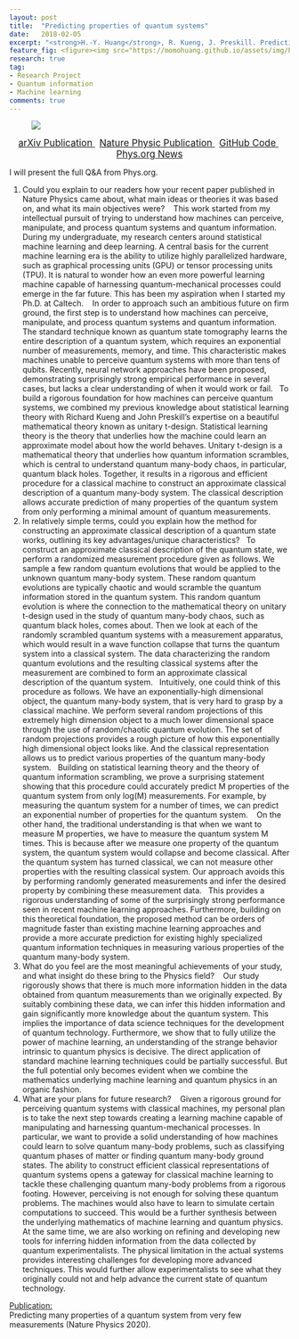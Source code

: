 ```yaml
---
layout: post
title:  "Predicting properties of quantum systems"
date:   2018-02-05
excerpt: "<strong>H.-Y. Huang</strong>, R. Kueng, J. Preskill. Predicting many properties of a quantum system from very few measurements (Nature Physics 2020)."
feature_fig: <figure><img src="https://momohuang.github.io/assets/img/PredictQuantum/classical_shadow.jpg"></figure>
research: true
tag:
- Research Project
- Quantum information
- Machine learning
comments: true
---
```


<figure>
	<img src="{{site.url}}/assets/img/PredictQuantum/classical_shadow.jpg">
</figure>

<center>
	<a href="https://arxiv.org/abs/2002.08953" target="_blank" class="btn">
		<span style="font-size: 120%;">
		arXiv Publication
		</span>
	</a>
	&nbsp;
	<a href="https://www.nature.com/articles/s41567-020-0932-7" target="_blank" class="btn">
		<span style="font-size: 120%;">
		Nature Physic Publication
		</span>
	</a>
	&nbsp;
	<a href="https://github.com/momohuang/predicting-quantum-properties" target="_blank" class="btn">
		<span style="font-size: 120%;">
		GitHub Code
		</span>
	</a>
	&nbsp;
	<a href="https://phys.org/news/2020-07-method-properties-complex-quantum.html" target="_blank" class="btn">
		<span style="font-size: 120%;">
		Phys.org News
		</span>
	</a>
</center>

<p>I will present the full Q&A from Phys.org.</p>

1. Could you explain to our readers how your recent paper published in Nature Physics came about, what main ideas or theories it was based on, and what its main objectives were? 
 
This work started from my intellectual pursuit of trying to understand how machines can perceive, manipulate, and process quantum systems and quantum information.
 
During my undergraduate, my research centers around statistical machine learning and deep learning. A central basis for the current machine learning era is the ability to utilize highly parallelized hardware, such as graphical processing units (GPU) or tensor processing units (TPU). It is natural to wonder how an even more powerful learning machine capable of harnessing quantum-mechanical processes could emerge in the far future. This has been my aspiration when I started my Ph.D. at Caltech. 
 
In order to approach such an ambitious future on firm ground, the first step is to understand how machines can perceive, manipulate, and process quantum systems and quantum information. The standard technique known as quantum state tomography learns the entire description of a quantum system, which requires an exponential number of measurements, memory, and time. This characteristic makes machines unable to perceive quantum systems with more than tens of qubits. Recently, neural network approaches have been proposed, demonstrating surprisingly strong empirical performance in several cases, but lacks a clear understanding of when it would work or fail.
 
To build a rigorous foundation for how machines can perceive quantum systems, we combined my previous knowledge about statistical learning theory with Richard Kueng and John Preskill’s expertise on a beautiful mathematical theory known as unitary t-design. Statistical learning theory is the theory that underlies how the machine could learn an approximate model about how the world behaves. Unitary t-design is a mathematical theory that underlies how quantum information scrambles, which is central to understand quantum many-body chaos, in particular, quantum black holes. Together, it results in a rigorous and efficient procedure for a classical machine to construct an approximate classical description of a quantum many-body system. The classical description allows accurate prediction of many properties of the quantum system from only performing a minimal amount of quantum measurements.
 
2. In relatively simple terms, could you explain how the method for constructing an approximate classical description of a quantum state works, outlining its key advantages/unique characteristics?
 
To construct an approximate classical description of the quantum state, we perform a randomized measurement procedure given as follows. We sample a few random quantum evolutions that would be applied to the unknown quantum many-body system. These random quantum evolutions are typically chaotic and would scramble the quantum information stored in the quantum system. This random quantum evolution is where the connection to the mathematical theory on unitary t-design used in the study of quantum many-body chaos, such as quantum black holes, comes about. Then we look at each of the randomly scrambled quantum systems with a measurement apparatus, which would result in a wave function collapse that turns the quantum system into a classical system. The data characterizing the random quantum evolutions and the resulting classical systems after the measurement are combined to form an approximate classical description of the quantum system.
 
Intuitively, one could think of this procedure as follows. We have an exponentially-high dimensional object, the quantum many-body system, that is very hard to grasp by a classical machine. We perform several random projections of this extremely high dimension object to a much lower dimensional space through the use of random/chaotic quantum evolution. The set of random projections provides a rough picture of how this exponentially high dimensional object looks like. And the classical representation allows us to predict various properties of the quantum many-body system.
 
Building on statistical learning theory and the theory of quantum information scrambling, we prove a surprising statement showing that this procedure could accurately predict M properties of the quantum system from only log(M) measurements. For example, by measuring the quantum system for a number of times, we can predict an exponential number of properties for the quantum system. 
 
On the other hand, the traditional understanding is that when we want to measure M properties, we have to measure the quantum system M times. This is because after we measure one property of the quantum system, the quantum system would collapse and become classical. After the quantum system has turned classical, we can not measure other properties with the resulting classical system. Our approach avoids this by performing randomly generated measurements and infer the desired property by combining these measurement data.
 
This provides a rigorous understanding of some of the surprisingly strong performance seen in recent machine learning approaches. Furthermore, building on this theoretical foundation, the proposed method can be orders of magnitude faster than existing machine learning approaches and provide a more accurate prediction for existing highly specialized quantum information techniques in measuring various properties of the quantum many-body system.
 
 
3. What do you feel are the most meaningful achievements of your study, and what insight do these bring to the Physics field? 
 
Our study rigorously shows that there is much more information hidden in the data obtained from quantum measurements than we originally expected. By suitably combining these data, we can infer this hidden information and gain significantly more knowledge about the quantum system. This implies the importance of data science techniques for the development of quantum technology. Furthermore, we show that to fully utilize the power of machine learning, an understanding of the strange behavior intrinsic to quantum physics is decisive. The direct application of standard machine learning techniques could be partially successful. But the full potential only becomes evident when we combine the mathematics underlying machine learning and quantum physics in an organic fashion.
 
4. What are your plans for future research? 
 
Given a rigorous ground for perceiving quantum systems with classical machines, my personal plan is to take the next step towards creating a learning machine capable of manipulating and harnessing quantum-mechanical processes. In particular, we want to provide a solid understanding of how machines could learn to solve quantum many-body problems, such as classifying quantum phases of matter or finding quantum many-body ground states. The ability to construct efficient classical representations of quantum systems opens a gateway for classical machine learning to tackle these challenging quantum many-body problems from a rigorous footing. However, perceiving is not enough for solving these quantum problems. The machines would also have to learn to simulate certain computations to succeed. This would be a further synthesis between the underlying mathematics of machine learning and quantum physics.
 
At the same time, we are also working on refining and developing new tools for inferring hidden information from the data collected by quantum experimentalists. The physical limitation in the actual systems provides interesting challenges for developing more advanced techniques. This would further allow experimentalists to see what they originally could not and help advance the current state of quantum technology.

<p><u>Publication:</u><br>Predicting many properties of a quantum system from very few measurements (Nature Physics 2020).</p>
